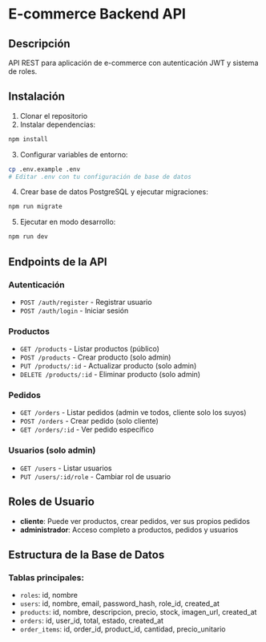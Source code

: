 # E-commerce Backend API

## Descripción
API REST para aplicación de e-commerce con autenticación JWT y sistema de roles.

## Instalación

1. Clonar el repositorio
2. Instalar dependencias:
```bash
npm install
```

3. Configurar variables de entorno:
```bash
cp .env.example .env
# Editar .env con tu configuración de base de datos
```

4. Crear base de datos PostgreSQL y ejecutar migraciones:
```bash
npm run migrate
```

5. Ejecutar en modo desarrollo:
```bash
npm run dev
```

## Endpoints de la API

### Autenticación
- `POST /auth/register` - Registrar usuario
- `POST /auth/login` - Iniciar sesión

### Productos
- `GET /products` - Listar productos (público)
- `POST /products` - Crear producto (solo admin)
- `PUT /products/:id` - Actualizar producto (solo admin)
- `DELETE /products/:id` - Eliminar producto (solo admin)

### Pedidos
- `GET /orders` - Listar pedidos (admin ve todos, cliente solo los suyos)
- `POST /orders` - Crear pedido (solo cliente)
- `GET /orders/:id` - Ver pedido específico

### Usuarios (solo admin)
- `GET /users` - Listar usuarios
- `PUT /users/:id/role` - Cambiar rol de usuario

## Roles de Usuario
- **cliente**: Puede ver productos, crear pedidos, ver sus propios pedidos
- **administrador**: Acceso completo a productos, pedidos y usuarios

## Estructura de la Base de Datos

### Tablas principales:
- `roles`: id, nombre
- `users`: id, nombre, email, password_hash, role_id, created_at
- `products`: id, nombre, descripcion, precio, stock, imagen_url, created_at
- `orders`: id, user_id, total, estado, created_at
- `order_items`: id, order_id, product_id, cantidad, precio_unitario
